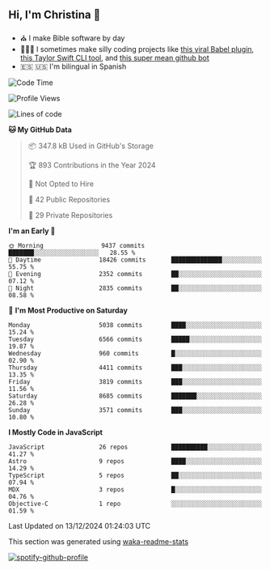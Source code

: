 ## Hi, I'm Christina 👋

- ⛪️ I make Bible software by day
- 👩🏼‍💻 I sometimes make silly coding projects like [this viral Babel plugin](https://www.instagram.com/reel/Cxvwz76vBus/), [this Taylor Swift CLI tool](https://github.com/christina-de-martinez/swift-commits), and [this super mean github bot](https://github.com/christina-de-martinez/roast-my-code)
- 🇪🇸 🇺🇸 I'm bilingual in Spanish

<!--START_SECTION:waka-->
![Code Time](http://img.shields.io/badge/Code%20Time-38%20hrs%2038%20mins-blue)

![Profile Views](http://img.shields.io/badge/Profile%20Views-0-blue)

![Lines of code](https://img.shields.io/badge/From%20Hello%20World%20I%27ve%20Written-21.7%20million%20lines%20of%20code-blue)

**🐱 My GitHub Data** 

> 📦 347.8 kB Used in GitHub's Storage 
 > 
> 🏆 893 Contributions in the Year 2024
 > 
> 🚫 Not Opted to Hire
 > 
> 📜 42 Public Repositories 
 > 
> 🔑 29 Private Repositories 
 > 
**I'm an Early 🐤** 

```text
🌞 Morning                9437 commits        ███████░░░░░░░░░░░░░░░░░░   28.55 % 
🌆 Daytime                18426 commits       ██████████████░░░░░░░░░░░   55.75 % 
🌃 Evening                2352 commits        ██░░░░░░░░░░░░░░░░░░░░░░░   07.12 % 
🌙 Night                  2835 commits        ██░░░░░░░░░░░░░░░░░░░░░░░   08.58 % 
```
📅 **I'm Most Productive on Saturday** 

```text
Monday                   5038 commits        ████░░░░░░░░░░░░░░░░░░░░░   15.24 % 
Tuesday                  6566 commits        █████░░░░░░░░░░░░░░░░░░░░   19.87 % 
Wednesday                960 commits         █░░░░░░░░░░░░░░░░░░░░░░░░   02.90 % 
Thursday                 4411 commits        ███░░░░░░░░░░░░░░░░░░░░░░   13.35 % 
Friday                   3819 commits        ███░░░░░░░░░░░░░░░░░░░░░░   11.56 % 
Saturday                 8685 commits        ███████░░░░░░░░░░░░░░░░░░   26.28 % 
Sunday                   3571 commits        ███░░░░░░░░░░░░░░░░░░░░░░   10.80 % 
```


**I Mostly Code in JavaScript** 

```text
JavaScript               26 repos            ██████████░░░░░░░░░░░░░░░   41.27 % 
Astro                    9 repos             ████░░░░░░░░░░░░░░░░░░░░░   14.29 % 
TypeScript               5 repos             ██░░░░░░░░░░░░░░░░░░░░░░░   07.94 % 
MDX                      3 repos             █░░░░░░░░░░░░░░░░░░░░░░░░   04.76 % 
Objective-C              1 repo              ░░░░░░░░░░░░░░░░░░░░░░░░░   01.59 % 
```




 Last Updated on 13/12/2024 01:24:03 UTC
<!--END_SECTION:waka-->

This section was generated using [waka-readme-stats](https://github.com/anmol098/waka-readme-stats)

[![spotify-github-profile](https://spotify-github-profile.kittinanx.com/api/view?uid=1228436873&cover_image=true&theme=default&show_offline=false&background_color=121212&interchange=false&bar_color=53b14f&bar_color_cover=false)](https://spotify-github-profile.kittinanx.com/api/view?uid=1228436873&redirect=true)